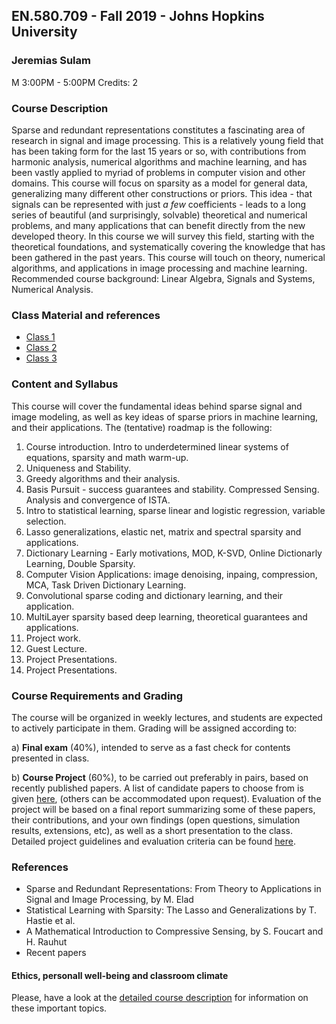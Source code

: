 ## EN.580.709 - Fall 2019 - Johns Hopkins University
### Jeremias Sulam
M 3:00PM - 5:00PM
Credits:  2


### Course Description 
Sparse and redundant representations constitutes a fascinating area of research in signal and image processing. This is a relatively young field that has been taking form for the last 15 years or so, with contributions from harmonic analysis, numerical algorithms and machine learning, and has been vastly applied to myriad of problems in computer vision and other domains. This course will focus on sparsity as a model for general data, generalizing many different other constructions or priors. This idea - that signals can be represented with just *a few* coefficients - leads to a long series of beautiful (and surprisingly, solvable) theoretical and numerical problems, and many applications that can benefit directly from the new developed theory. In this course we will survey this field, starting with the theoretical foundations, and systematically covering the knowledge that has been gathered in the past years. This course will touch on theory, numerical algorithms, and applications in image processing and machine learning. Recommended course background: Linear Algebra, Signals and Systems, Numerical Analysis.


### Class Material and references
* <a href="https://github.com/jsulam-jhu/EN.580.709/tree/master/Class%201">Class 1</a>
* <a href="https://github.com/jsulam-jhu/EN.580.709/tree/master/Class%202">Class 2</a> 
* <a href="https://github.com/jsulam-jhu/EN.580.709/tree/master/Class%203">Class 3</a> 

### Content and Syllabus
This course will cover the fundamental ideas behind sparse signal and image modeling, as well as key ideas of sparse priors in machine learning, and their applications. The (tentative) roadmap is the following:

1. Course introduction. Intro to underdetermined linear systems of equations, sparsity and math warm-up.
2. Uniqueness and Stability.
3. Greedy algorithms and their analysis.
4. Basis Pursuit - success guarantees and stability. Compressed Sensing. Analysis and convergence of ISTA.
5. Intro to statistical learning, sparse linear and logistic regression, variable selection.
6. Lasso generalizations, elastic net, matrix and spectral sparsity and applications.
7. Dictionary Learning - Early motivations, MOD, K-SVD, Online Dictionarly Learning, Double Sparsity.
8. Computer Vision Applications: image denoising, inpaing, compression, MCA, Task Driven Dictionary Learning.
9. Convolutional sparse coding and dictionary learning, and their application.
10. MultiLayer sparsity based deep learning, theoretical guarantees and applications.
11. Project work.
12. Guest Lecture.
13. Project Presentations.
14. Project Presentations.

### Course Requirements and Grading

The course will be organized in weekly lectures, and students are expected to actively participate in them. Grading will be assigned according to:

a) **Final exam** (40%), intended to serve as a fast check for contents presented in class.

b) **Course Project** (60%), to be carried out preferably in pairs, based on recently published papers. A list of candidate papers to choose from is given <a href="https://github.com/jsulam-jhu/EN.580.709/blob/master/project_papers.md">here</a>, (others can be accommodated upon request). Evaluation of the project will be based on a final report summarizing some of these papers, their contributions, and your own findings (open questions, simulation results, extensions, etc), as well as a short presentation to the class. Detailed project guidelines and evaluation criteria can be found <a href="https://github.com/jsulam-jhu/EN.580.709/blob/master/Project%20Instructions.md">here</a>.

### References

* Sparse and Redundant Representations: From Theory to Applications in Signal and Image Processing, by M. Elad
* Statistical Learning with Sparsity: The Lasso and Generalizations by T. Hastie et al.
* A Mathematical Introduction to Compressive Sensing, by S. Foucart and H. Rauhut
* Recent papers


#### Ethics, personall well-being and classroom climate
Please, have a look at the <a href="https://github.com/jsulam-jhu/EN.580.709/blob/master/WSESyllabus.pdf">detailed course description</a> for information on these important topics.
